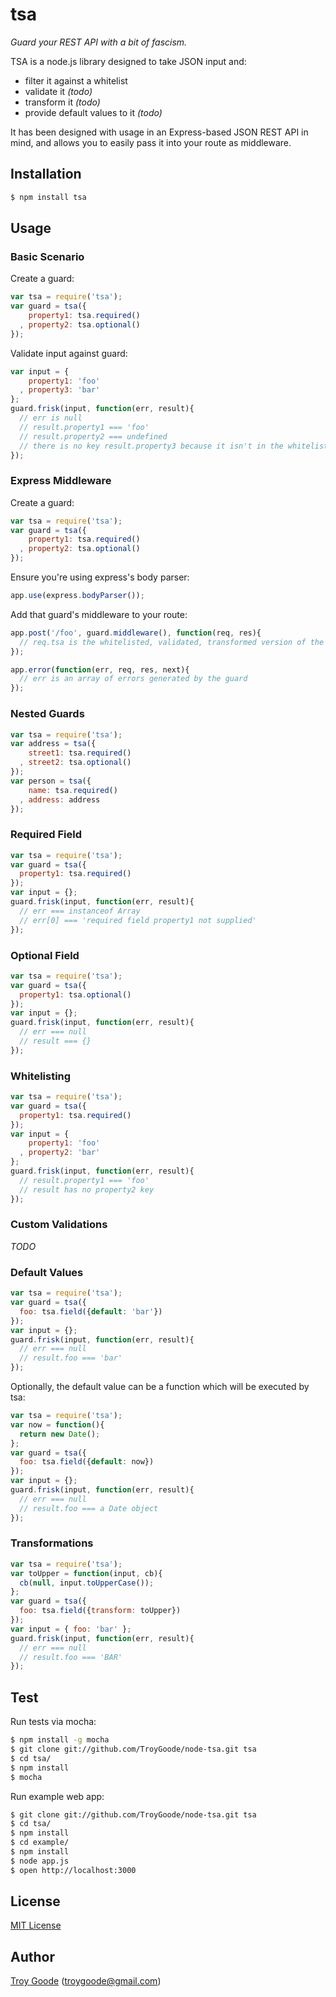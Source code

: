 # tsa

*Guard your REST API with a bit of fascism.*

TSA is a node.js library designed to take JSON input and:
* filter it against a whitelist
* validate it *(todo)*
* transform it *(todo)*
* provide default values to it *(todo)*

It has been designed with usage in an Express-based JSON REST API in mind, and allows you to easily pass it into your route as middleware.

## Installation

```bash
$ npm install tsa
```

## Usage

### Basic Scenario

Create a guard:

```javascript
var tsa = require('tsa');
var guard = tsa({
    property1: tsa.required()
  , property2: tsa.optional()
});
```

Validate input against guard:

```javascript
var input = {
    property1: 'foo'
  , property3: 'bar'
};
guard.frisk(input, function(err, result){
  // err is null
  // result.property1 === 'foo'
  // result.property2 === undefined
  // there is no key result.property3 because it isn't in the whitelist
});
```

### Express Middleware

Create a guard:

```javascript
var tsa = require('tsa');
var guard = tsa({
    property1: tsa.required()
  , property2: tsa.optional()
});
```

Ensure you're using express's body parser:

```javascript
app.use(express.bodyParser());
```

Add that guard's middleware to your route:

```javascript
app.post('/foo', guard.middleware(), function(req, res){
  // req.tsa is the whitelisted, validated, transformed version of the input from req.body
});

app.error(function(err, req, res, next){
  // err is an array of errors generated by the guard
});
```

### Nested Guards

```javascript
var tsa = require('tsa');
var address = tsa({
    street1: tsa.required()
  , street2: tsa.optional()
});
var person = tsa({
    name: tsa.required()
  , address: address
});
```

### Required Field

```javascript
var tsa = require('tsa');
var guard = tsa({
  property1: tsa.required()
});
var input = {};
guard.frisk(input, function(err, result){
  // err === instanceof Array
  // err[0] === 'required field property1 not supplied'
});
```

### Optional Field

```javascript
var tsa = require('tsa');
var guard = tsa({
  property1: tsa.optional()
});
var input = {};
guard.frisk(input, function(err, result){
  // err === null
  // result === {}
});
```

### Whitelisting

```javascript
var tsa = require('tsa');
var guard = tsa({
  property1: tsa.required()
});
var input = {
    property1: 'foo'
  , property2: 'bar'
};
guard.frisk(input, function(err, result){
  // result.property1 === 'foo'
  // result has no property2 key
});
```

### Custom Validations

*TODO*

### Default Values

```javascript
var tsa = require('tsa');
var guard = tsa({
  foo: tsa.field({default: 'bar'})
});
var input = {};
guard.frisk(input, function(err, result){
  // err === null
  // result.foo === 'bar'
});
```

Optionally, the default value can be a function which will be executed by tsa:

```javascript
var tsa = require('tsa');
var now = function(){
  return new Date();
};
var guard = tsa({
  foo: tsa.field({default: now})
});
var input = {};
guard.frisk(input, function(err, result){
  // err === null
  // result.foo === a Date object
});
```

### Transformations

```javascript
var tsa = require('tsa');
var toUpper = function(input, cb){
  cb(null, input.toUpperCase());
};
var guard = tsa({
  foo: tsa.field({transform: toUpper})
});
var input = { foo: 'bar' };
guard.frisk(input, function(err, result){
  // err === null
  // result.foo === 'BAR'
});
```

## Test

Run tests via mocha:

```bash
$ npm install -g mocha
$ git clone git://github.com/TroyGoode/node-tsa.git tsa
$ cd tsa/
$ npm install
$ mocha
```

Run example web app:

```bash
$ git clone git://github.com/TroyGoode/node-tsa.git tsa
$ cd tsa/
$ npm install
$ cd example/
$ npm install
$ node app.js
$ open http://localhost:3000
```

## License

[MIT License](http://www.opensource.org/licenses/mit-license.php)

## Author

[Troy Goode](https://github.com/TroyGoode) ([troygoode@gmail.com](mailto:troygoode@gmail.com))
